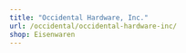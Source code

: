 ```yaml
---
title: "Occidental Hardware, Inc."
url: /occidental/occidental-hardware-inc/
shop: Eisenwaren
---
```

